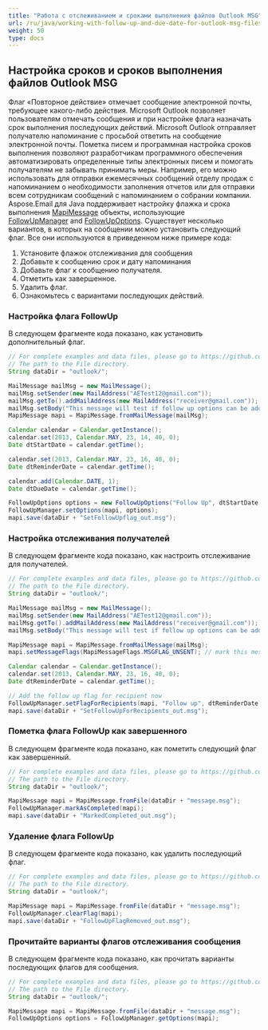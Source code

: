 ```yaml
---
title: "Работа с отслеживанием и сроками выполнения файлов Outlook MSG"
url: /ru/java/working-with-follow-up-and-due-date-for-outlook-msg-files/
weight: 50
type: docs
---
```



## **Настройка сроков и сроков выполнения файлов Outlook MSG**

Флаг «Повторное действие» отмечает сообщение электронной почты, требующее какого-либо действия. Microsoft Outlook позволяет пользователям отмечать сообщения и при настройке флага назначать срок выполнения последующих действий. Microsoft Outlook отправляет получателю напоминание с просьбой ответить на сообщение электронной почты. Пометка писем и программная настройка сроков выполнения позволяют разработчикам программного обеспечения автоматизировать определенные типы электронных писем и помогать получателям не забывать принимать меры. Например, его можно использовать для отправки ежемесячных сообщений отделу продаж с напоминанием о необходимости заполнения отчетов или для отправки всем сотрудникам сообщений с напоминанием о собрании компании. Aspose.Email для Java поддерживает настройку флажка и срока выполнения [MapiMessage](https://reference.aspose.com/email/java/com.aspose.email/mapimessage/) объекты, использующие [FollowUpManager](https://reference.aspose.com/email/java/com.aspose.email/followupmanager/) and [FollowUpOptions](https://reference.aspose.com/email/java/com.aspose.email/followupoptions/). Существует несколько вариантов, в которых на сообщении можно установить следующий флаг. Все они используются в приведенном ниже примере кода:

1. Установите флажок отслеживания для сообщения
1. Добавьте к сообщению срок и дату напоминания
1. Добавьте флаг к сообщению получателя.
1. Отметить как завершенное.
1. Удалить флаг.
1. Ознакомьтесь с вариантами последующих действий.
  
### **Настройка флага FollowUp**

В следующем фрагменте кода показано, как установить дополнительный флаг.

~~~Java
// For complete examples and data files, please go to https://github.com/aspose-email/Aspose.Email-for-Java
// The path to the File directory.
String dataDir = "outlook/";

MailMessage mailMsg = new MailMessage();
mailMsg.setSender(new MailAddress("AETest12@gmail.com"));
mailMsg.getTo().addMailAddress(new MailAddress("receiver@gmail.com"));
mailMsg.setBody("This message will test if follow up options can be added to a new mapi message.");
MapiMessage mapi = MapiMessage.fromMailMessage(mailMsg);

Calendar calendar = Calendar.getInstance();
calendar.set(2013, Calendar.MAY, 23, 14, 40, 0);
Date dtStartDate = calendar.getTime();

calendar.set(2013, Calendar.MAY, 23, 16, 40, 0);
Date dtReminderDate = calendar.getTime();

calendar.add(Calendar.DATE, 1);
Date dtDueDate = calendar.getTime();

FollowUpOptions options = new FollowUpOptions("Follow Up", dtStartDate, dtDueDate, dtReminderDate);
FollowUpManager.setOptions(mapi, options);
mapi.save(dataDir + "SetFollowUpflag_out.msg");
~~~

### **Настройка отслеживания получателей**

В следующем фрагменте кода показано, как настроить отслеживание для получателей.

~~~Java
// For complete examples and data files, please go to https://github.com/aspose-email/Aspose.Email-for-Java
// The path to the File directory.
String dataDir = "outlook/";

MailMessage mailMsg = new MailMessage();
mailMsg.setSender(new MailAddress("AETest12@gmail.com"));
mailMsg.getTo().addMailAddress(new MailAddress("receiver@gmail.com"));
mailMsg.setBody("This message will test if follow up options can be added to a new mapi message.");

MapiMessage mapi = MapiMessage.fromMailMessage(mailMsg);
mapi.setMessageFlags(MapiMessageFlags.MSGFLAG_UNSENT); // mark this message as draft

Calendar calendar = Calendar.getInstance();
calendar.set(2013, Calendar.MAY, 23, 16, 40, 0);
Date dtReminderDate = calendar.getTime();

// Add the follow up flag for recipient now
FollowUpManager.setFlagForRecipients(mapi, "Follow up", dtReminderDate);
mapi.save(dataDir + "SetFollowUpForRecipients_out.msg");
~~~

### **Пометка флага FollowUp как завершенного**

В следующем фрагменте кода показано, как пометить следующий флаг как завершенный.

~~~Java
// For complete examples and data files, please go to https://github.com/aspose-email/Aspose.Email-for-Java
// The path to the File directory.
String dataDir = "outlook/";

MapiMessage mapi = MapiMessage.fromFile(dataDir + "message.msg");
FollowUpManager.markAsCompleted(mapi);
mapi.save(dataDir + "MarkedCompleted_out.msg");
~~~

### **Удаление флага FollowUp**

В следующем фрагменте кода показано, как удалить последующий флаг.

~~~Java
// For complete examples and data files, please go to https://github.com/aspose-email/Aspose.Email-for-Java
// The path to the File directory.
String dataDir = "outlook/";

MapiMessage mapi = MapiMessage.fromFile(dataDir + "message.msg");
FollowUpManager.clearFlag(mapi);
mapi.save(dataDir + "FollowUpFlagRemoved_out.msg");
~~~

### **Прочитайте варианты флагов отслеживания сообщения**

В следующем фрагменте кода показано, как прочитать варианты последующих флагов для сообщения.

~~~Java
// For complete examples and data files, please go to https://github.com/aspose-email/Aspose.Email-for-Java
// The path to the File directory.
String dataDir = "outlook/";

MapiMessage mapi = MapiMessage.fromFile(dataDir + "message.msg");
FollowUpOptions options = FollowUpManager.getOptions(mapi);
~~~
